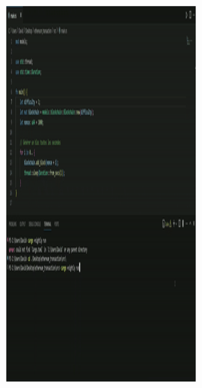 <img alt="crypto.gif" src="https://github.com/dabergery/ethereum-rust-code/blob/main/crypto.gif?raw=true" width="1500" height="1000" data-hpc="true" class="Box-sc-g0xbh4-0 kzRgrI">
